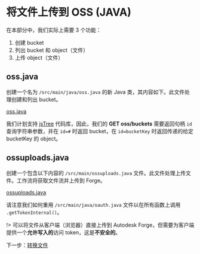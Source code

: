 # 将文件上传到 OSS (JAVA)

在本部分中，我们实际上需要 3 个功能：

1. 创建 bucket
2. 列出 bucket 和 object（文件）
3. 上传 object（文件）

## oss.java

创建一个名为 `/src/main/java/oss.java` 的新 Java 类，其内容如下。此文件处理创建和列出 bucket。

[oss.java](_snippets/viewmodels/java/oss.java ':include :type=code java')

我们计划支持 [jsTree](https://www.jstree.com/) 代码库，因此，我们的 **GET oss/buckets** 需要返回句柄 `id` 查询字符串参数，并在 `id=#` 时返回 bucket，在 `id=bucketKey` 时返回传递的给定 bucketKey 的 object。

## ossuploads.java

创建一个包含以下内容的 `/src/main/ossuploads.java` 文件。此文件处理上传文件。工作流将获取文件流并上传到 Forge。

[ossuploads.java](_snippets/viewmodels/java/ossuploads.java ':include :type=code java')

请注意我们如何重用 `/src/main/java/oauth.java` 文件以在所有函数上调用 `.getTokenInternal()`。 

!> 可以将文件从客户端（浏览器）直接上传到 Autodesk Forge，但需要为客户端提供一个**允许写入的**访问 token，这是**不安全的**。

下一步：[转换文件](/zh-CN/modelderivative/translate/)